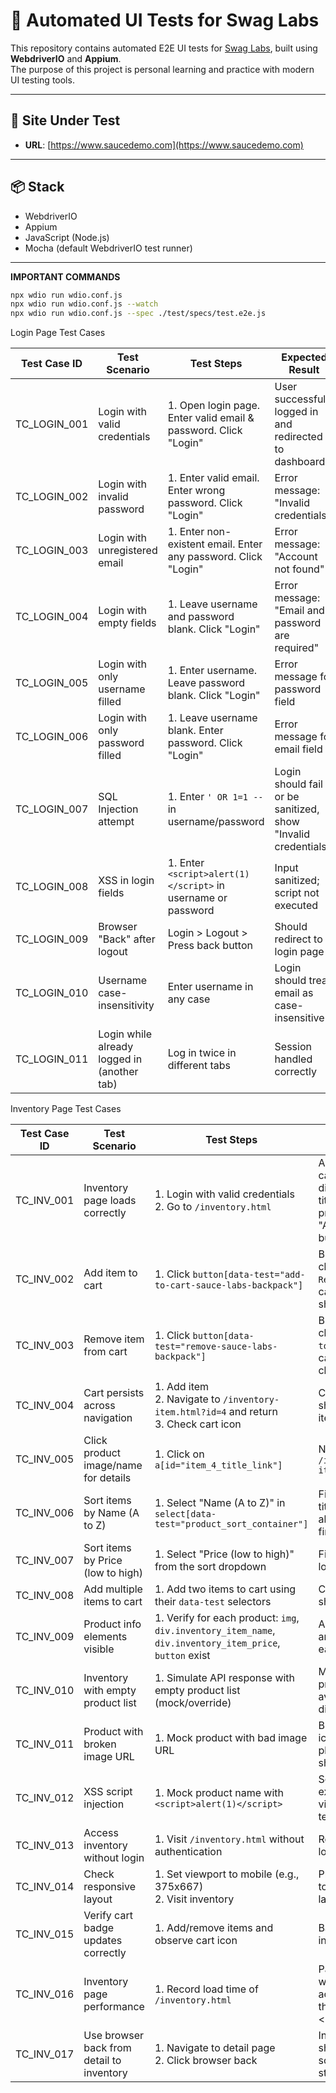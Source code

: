 # 🚀 Automated UI Tests for Swag Labs

This repository contains automated E2E UI tests for [Swag Labs](https://www.saucedemo.com), built using **WebdriverIO** and **Appium**.  
The purpose of this project is personal learning and practice with modern UI testing tools.

---

## 🔗 Site Under Test

- **URL**: [https://www.saucedemo.com](https://www.saucedemo.com)

---

## 📦 Stack

- WebdriverIO
- Appium
- JavaScript (Node.js)
- Mocha (default WebdriverIO test runner)

---

**IMPORTANT COMMANDS**

```bash
npx wdio run wdio.conf.js
npx wdio run wdio.conf.js --watch
npx wdio run wdio.conf.js --spec ./test/specs/test.e2e.js
```


Login Page Test Cases

| **Test Case ID** | **Test Scenario**                        | **Test Steps**                                                                 | **Expected Result**                                         | **Test Type**          |
|------------------|------------------------------------------|--------------------------------------------------------------------------------|--------------------------------------------------------------|------------------------|
| TC_LOGIN_001     | Login with valid credentials             | 1. Open login page. Enter valid email & password. Click "Login"               | User successfully logged in and redirected to dashboard      | Positive               |
| TC_LOGIN_002     | Login with invalid password              | 1. Enter valid email. Enter wrong password. Click "Login"                     | Error message: "Invalid credentials"                         | Negative               |
| TC_LOGIN_003     | Login with unregistered email            | 1. Enter non-existent email. Enter any password. Click "Login"                | Error message: "Account not found"                           | Negative               |
| TC_LOGIN_004     | Login with empty fields                  | 1. Leave username and password blank. Click "Login"                           | Error message: "Email and password are required"             | Negative               |
| TC_LOGIN_005     | Login with only username filled          | 1. Enter username. Leave password blank. Click "Login"                        | Error message for password field                             | Negative               |
| TC_LOGIN_006     | Login with only password filled          | 1. Leave username blank. Enter password. Click "Login"                        | Error message for email field                                | Negative               |
| TC_LOGIN_007     | SQL Injection attempt                    | 1. Enter `' OR 1=1 --` in username/password                                   | Login should fail or be sanitized, show "Invalid credentials"| Security               |
| TC_LOGIN_008     | XSS in login fields                      | 1. Enter `<script>alert(1)</script>` in username or password                  | Input sanitized; script not executed                         | Security               |
| TC_LOGIN_009     | Browser "Back" after logout              | Login > Logout > Press back button                                            | Should redirect to login page                                | Security               |
| TC_LOGIN_010     | Username case-insensitivity              | Enter username in any case                                                   | Login should treat email as case-insensitive                 | Usability              |
| TC_LOGIN_011     | Login while already logged in (another tab) | Log in twice in different tabs                                             | Session handled correctly                                    | Session Management     |




Inventory Page Test Cases

| **Test Case ID** | **Test Scenario**                         | **Test Steps**                                                                                                                                                   | **Expected Result**                                                                 | **Test Type** |
|------------------|-------------------------------------------|------------------------------------------------------------------------------------------------------------------------------------------------------------------|--------------------------------------------------------------------------------------|---------------|
| TC_INV_001       | Inventory page loads correctly            | 1. Login with valid credentials<br>2. Go to `/inventory.html`                                                                                                   | All product cards are displayed with title, image, price, and "Add to Cart" button   | Functional    |
| TC_INV_002       | Add item to cart                          | 1. Click `button[data-test="add-to-cart-sauce-labs-backpack"]`                                                                                                  | Button changes to `Remove` and cart badge shows count `1`                            | Functional    |
| TC_INV_003       | Remove item from cart                     | 1. Click `button[data-test="remove-sauce-labs-backpack"]`                                                                                                       | Button changes to `Add to Cart` and cart badge is cleared                            | Functional    |
| TC_INV_004       | Cart persists across navigation           | 1. Add item<br>2. Navigate to `/inventory-item.html?id=4` and return<br>3. Check cart icon                                                                       | Cart badge still shows correct item count                                            | Functional    |
| TC_INV_005       | Click product image/name for details      | 1. Click on `a[id="item_4_title_link"]`                                                                                                                          | Navigated to `/inventory-item.html?id=4`                                             | Functional    |
| TC_INV_006       | Sort items by Name (A to Z)               | 1. Select "Name (A to Z)" in `select[data-test="product_sort_container"]`                                                                                       | First product title is alphabetically first                                          | Functional    |
| TC_INV_007       | Sort items by Price (low to high)         | 1. Select "Price (low to high)" from the sort dropdown                                                                                                          | First item has lowest price                                                          | Functional    |
| TC_INV_008       | Add multiple items to cart                | 1. Add two items to cart using their `data-test` selectors                                                                                                      | Cart badge shows `2`                                                                 | Functional    |
| TC_INV_009       | Product info elements visible             | 1. Verify for each product: `img`, `div.inventory_item_name`, `div.inventory_item_price`, `button` exist                                                        | All elements are present for each item                                               | UI            |
| TC_INV_010       | Inventory with empty product list         | 1. Simulate API response with empty product list (mock/override)                                                                                                 | Message: "No products available" is displayed                                        | Negative      |
| TC_INV_011       | Product with broken image URL             | 1. Mock product with bad image URL                                                                                                                              | Broken image icon or placeholder is shown                                            | Negative      |
| TC_INV_012       | XSS script injection                      | 1. Mock product name with `<script>alert(1)</script>`                                                                                                           | Script not executed; visible as plain text                                           | Security      |
| TC_INV_013       | Access inventory without login            | 1. Visit `/inventory.html` without authentication                                                                                                               | Redirected to login page                                                             | Security      |
| TC_INV_014       | Check responsive layout                   | 1. Set viewport to mobile (e.g., 375x667)<br>2. Visit inventory                                                                                                 | Products adapt to mobile grid layout                                                 | UI            |
| TC_INV_015       | Verify cart badge updates correctly       | 1. Add/remove items and observe cart icon                                                                                                                       | Badge updates in real-time                                                           | Functional    |
| TC_INV_016       | Inventory page performance                | 1. Record load time of `/inventory.html`                                                                                                                        | Page loads within acceptable threshold (e.g., < 2s)                                  | Performance   |
| TC_INV_017       | Use browser back from detail to inventory | 1. Navigate to detail page<br>2. Click browser back                                                                                                             | Inventory page shows same scroll/selection state                                     | Usability     |





